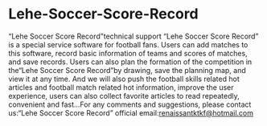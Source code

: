 # Lehe-Soccer-Score-Record
“Lehe Soccer Score Record”technical support
“Lehe Soccer Score Record” is a special service software for football fans. Users can add matches to this software, record basic information of teams and scores of matches, and save records. Users can also plan the formation of the competition in the“Lehe Soccer Score Record”by drawing, save the planning map, and view it at any time. And we will also push the football skills related hot articles and football match related hot information, improve the user experience, users can also collect favorite articles to read repeatedly, convenient and fast…For any comments and suggestions, please contact us:“Lehe Soccer Score Record” official email:renaissantktkf@hotmail.com
